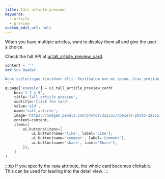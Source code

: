 ```yaml
---
title: Tall article preview
keywords:
  - article
  - preview
custom_edit_url: null
---
```


When you have multiple articles, want to display them all and give the user a choice.

Check the full API at [ui.tall_article_preview_card](/docs/api/ui#tall_article_preview_card).

```py
content = '''
### Sub Header

Nunc scelerisque tincidunt elit. Vestibulum non mi ipsum. Cras pretium suscipit tellus sit ametsa aliquet.
'''
q.page['example'] = ui.tall_article_preview_card(
    box='1 1 4 6',
    title='Tall article preview',
    subtitle='Click the card',
    value='$19',
    name='tall_article',
    image='https://images.pexels.com/photos/3225517/pexels-photo-3225517.jpeg?auto=compress&cs=tinysrgb&dpr=2&h=750&w=1260',
    content=content,
    items=[
        ui.buttons(items=[
            ui.button(name='like', label='Like'),
            ui.button(name='comment', label='Comment'),
            ui.button(name='share', label='Share'),
        ]),
    ]
)
```

:::tip
If you specify the `name` attribute, the whole card becomes clickable. This can be used for leading into the detail view.
:::
